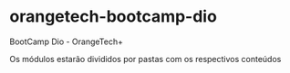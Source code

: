 # orangetech-bootcamp-dio
 BootCamp Dio - OrangeTech+

Os módulos estarão divididos por pastas com os respectivos conteúdos
